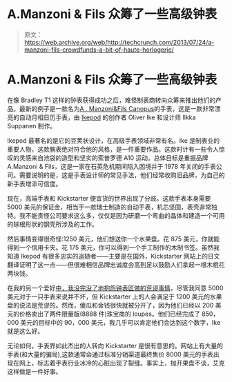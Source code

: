# A.Manzoni & Fils 众筹了一些高级钟表 

> 原文：<https://web.archive.org/web/http://techcrunch.com/2013/07/24/a-manzoni-fils-crowdfunds-a-bit-of-haute-horlogerie/>

# A.Manzoni & Fils 众筹了一些高级钟表

在像 Bradley T1 这样的钟表获得成功之后，难怪制表商转向众筹来推出他们的产品。最新的例子是一款名为[A . Manzoni&Fils Canopus](https://web.archive.org/web/20230129100746/http://www.kickstarter.com/projects/19447962/amanzoni-and-fils-launch-of-the-canopus-weekplanne)的手表，这是一款非常漂亮的自动月相日历手表，由 [Ikepod](https://web.archive.org/web/20230129100746/http://www.ikepod.com/) 的创作者 Oliver Ike 和设计师 Ilkka Suppanen 制作。

Ikepod 最著名的是它的豆荚状设计，在高级手表领域非常有名。Ike 是制表业的重要人物，这款腕表绝对符合他的风格，是一件重要作品。这款时计有一些令人惊叹的灵感来自池袋的造型和坚实的索普罗德 A10 运动。总体目标是重振品牌 A.Manzoni & Fils，这是一家在石英危机期间陷入困境并于 1978 年关闭的手表公司。需要说明的是，这是手表设计师的常见手法，他们经常收购旧品牌，为自己的新手表增添可信度。

现在，高端手表和 Kickstarter 便宜货的世界出现了分歧。这款手表本身需要 5000 美元的保证金，相当于一款瑞士制造的自动手表，机芯坚固，表壳非常独特。我不能责怪公司要求这么多，仅仅是因为研磨一个弯曲的晶体和建造一个可用的球根形状的钢壳所涉及的工作。

然后事情变得很奇怪:1250 美元，他们想送你一个水果盘。花 875 美元，你就能得到一个信用卡夹。花 175 美元，你可以得到一个手工制作的木制书签。虽然我知道 Ikepod 有很多忠实的追随者——主要是在国外，Kickstarter 网站上的日文翻译证明了这一点——但很难相信品牌忠诚度会高到足以鼓励人们拿起一根木棍花两块钱。

在我的另一个爱好[中，我没完没了地抱怨钟表匠做的荒谬事情](https://web.archive.org/web/20230129100746/http://hourtimeshow.com/)，尽管我同意 5000 美元对于一只手表来说并不坏，但 Kickstarter 上的人会满足于 1200 美元的水果盘的说法是荒谬的。然而，傻瓜和金钱很快就被分开了，因为他们已经以 200 美元的价格卖出了两件限量版(8888 件)珠宝商的 loupes。他们已经完成了 850，000 美元的目标中的 90，000 美元，我几乎可以肯定他们会达到这个数字，Ike 就是这么好。

无论如何，手表界如此杰出的人转向 Kickstarter 是很有意思的。网站上有大量的手表(和大量的骗局),这款通常会通过标准分销渠道最终售价 8000 美元的手表出现在网上，标志着手表行业冰冷的心脏出现了裂缝。事实上，抛开果盘不谈，艾克这样做是一件好事。